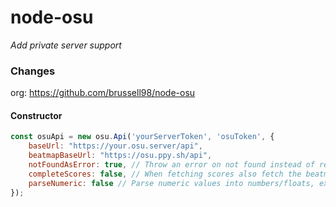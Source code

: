# node-osu

*Add private server support* 

### Changes

org: https://github.com/brussell98/node-osu 

#### Constructor
```js
const osuApi = new osu.Api('yourServerToken', 'osuToken', {
	baseUrl: "https://your.osu.server/api", 
	beatmapBaseUrl: "https://osu.ppy.sh/api",
	notFoundAsError: true, // Throw an error on not found instead of returning nothing. (default: true)
	completeScores: false, // When fetching scores also fetch the beatmap they are for (Allows getting accuracy) (default: false)
	parseNumeric: false // Parse numeric values into numbers/floats, excluding ids
});
```
